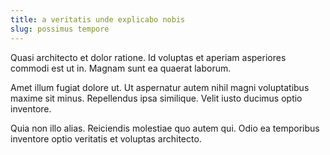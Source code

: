 ```yaml
---
title: a veritatis unde explicabo nobis
slug: possimus tempore
---
```


Quasi architecto et dolor ratione. Id voluptas et aperiam asperiores commodi est ut in. Magnam sunt ea quaerat laborum.

Amet illum fugiat dolore ut. Ut aspernatur autem nihil magni voluptatibus maxime sit minus. Repellendus ipsa similique. Velit iusto ducimus optio inventore.

Quia non illo alias. Reiciendis molestiae quo autem qui. Odio ea temporibus inventore optio veritatis et voluptas architecto.
